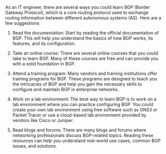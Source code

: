 As an IT engineer, there are several ways you could learn BGP (Border Gateway Protocol), which is a core routing protocol used to exchange routing information between different autonomous systems (AS). Here are a few suggestions:

1. Read the documentation: Start by reading the official documentation of BGP. This will help you understand the basics of how BGP works, its features, and its configuration.

2. Take an online course: There are several online courses that you could take to learn BGP. Many of these courses are free and can provide you with a solid foundation in BGP.

3. Attend a training program: Many vendors and training institutions offer training programs for BGP. These programs are designed to teach you the intricacies of BGP and help you gain the necessary skills to configure and maintain BGP in enterprise networks.

4. Work on a lab environment: The best way to learn BGP is to work on a lab environment where you can practice configuring BGP. You could create your own lab environment using free software such as GNS3 or Packet Tracer or use a cloud-based lab environment provided by vendors like Cisco or Juniper.

5. Read blogs and forums: There are many blogs and forums where networking professionals discuss BGP-related topics. Reading these resources can help you understand real-world use cases, common BGP issues, and solutions.
